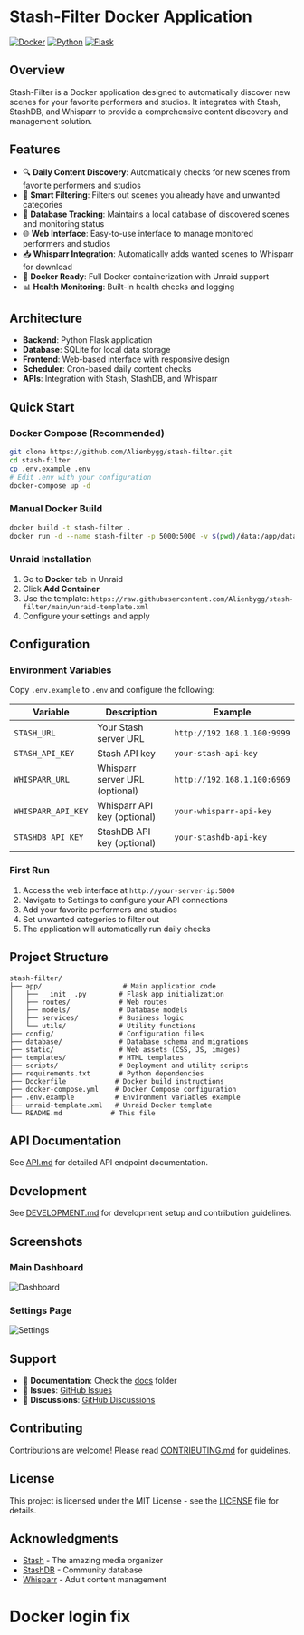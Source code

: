 # Stash-Filter Docker Application

[![Docker](https://img.shields.io/badge/docker-%230db7ed.svg?style=for-the-badge&logo=docker&logoColor=white)](https://hub.docker.com)
[![Python](https://img.shields.io/badge/python-3670A0?style=for-the-badge&logo=python&logoColor=ffdd54)](https://python.org)
[![Flask](https://img.shields.io/badge/flask-%23000.svg?style=for-the-badge&logo=flask&logoColor=white)](https://flask.palletsprojects.com)

## Overview
Stash-Filter is a Docker application designed to automatically discover new scenes for your favorite performers and studios. It integrates with Stash, StashDB, and Whisparr to provide a comprehensive content discovery and management solution.

## Features
- 🔍 **Daily Content Discovery**: Automatically checks for new scenes from favorite performers and studios
- 🎯 **Smart Filtering**: Filters out scenes you already have and unwanted categories
- 💾 **Database Tracking**: Maintains a local database of discovered scenes and monitoring status
- 🌐 **Web Interface**: Easy-to-use interface to manage monitored performers and studios
- 📥 **Whisparr Integration**: Automatically adds wanted scenes to Whisparr for download
- 🐳 **Docker Ready**: Full Docker containerization with Unraid support
- 📊 **Health Monitoring**: Built-in health checks and logging

## Architecture
- **Backend**: Python Flask application
- **Database**: SQLite for local data storage
- **Frontend**: Web-based interface with responsive design
- **Scheduler**: Cron-based daily content checks
- **APIs**: Integration with Stash, StashDB, and Whisparr

## Quick Start

### Docker Compose (Recommended)
```bash
git clone https://github.com/Alienbygg/stash-filter.git
cd stash-filter
cp .env.example .env
# Edit .env with your configuration
docker-compose up -d
```

### Manual Docker Build
```bash
docker build -t stash-filter .
docker run -d --name stash-filter -p 5000:5000 -v $(pwd)/data:/app/data stash-filter
```

### Unraid Installation
1. Go to **Docker** tab in Unraid
2. Click **Add Container**
3. Use the template: `https://raw.githubusercontent.com/Alienbygg/stash-filter/main/unraid-template.xml`
4. Configure your settings and apply

## Configuration

### Environment Variables
Copy `.env.example` to `.env` and configure the following:

| Variable | Description | Example |
|----------|-------------|---------|
| `STASH_URL` | Your Stash server URL | `http://192.168.1.100:9999` |
| `STASH_API_KEY` | Stash API key | `your-stash-api-key` |
| `WHISPARR_URL` | Whisparr server URL (optional) | `http://192.168.1.100:6969` |
| `WHISPARR_API_KEY` | Whisparr API key (optional) | `your-whisparr-api-key` |
| `STASHDB_API_KEY` | StashDB API key (optional) | `your-stashdb-api-key` |

### First Run
1. Access the web interface at `http://your-server-ip:5000`
2. Navigate to Settings to configure your API connections
3. Add your favorite performers and studios
4. Set unwanted categories to filter out
5. The application will automatically run daily checks

## Project Structure
```
stash-filter/
├── app/                    # Main application code
│   ├── __init__.py        # Flask app initialization
│   ├── routes/            # Web routes
│   ├── models/            # Database models
│   ├── services/          # Business logic
│   └── utils/             # Utility functions
├── config/                # Configuration files
├── database/              # Database schema and migrations
├── static/                # Web assets (CSS, JS, images)
├── templates/             # HTML templates
├── scripts/               # Deployment and utility scripts
├── requirements.txt       # Python dependencies
├── Dockerfile            # Docker build instructions
├── docker-compose.yml    # Docker Compose configuration
├── .env.example          # Environment variables example
├── unraid-template.xml   # Unraid Docker template
└── README.md            # This file
```

## API Documentation
See [API.md](API.md) for detailed API endpoint documentation.

## Development
See [DEVELOPMENT.md](DEVELOPMENT.md) for development setup and contribution guidelines.

## Screenshots

### Main Dashboard
![Dashboard](screenshots/dashboard.png)

### Settings Page
![Settings](screenshots/settings.png)

## Support

- 📖 **Documentation**: Check the [docs](docs/) folder
- 🐛 **Issues**: [GitHub Issues](https://github.com/Alienbygg/stash-filter/issues)
- 💬 **Discussions**: [GitHub Discussions](https://github.com/Alienbygg/stash-filter/discussions)

## Contributing
Contributions are welcome! Please read [CONTRIBUTING.md](CONTRIBUTING.md) for guidelines.

## License
This project is licensed under the MIT License - see the [LICENSE](LICENSE) file for details.

## Acknowledgments
- [Stash](https://github.com/stashapp/stash) - The amazing media organizer
- [StashDB](https://stashdb.org) - Community database
- [Whisparr](https://github.com/Whisparr/Whisparr) - Adult content management
# Docker login fix
